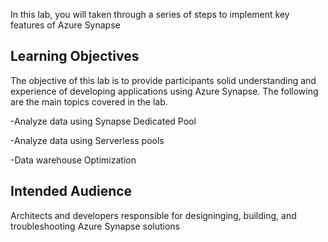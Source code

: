 In this lab, you will taken through a series of steps to implement key features of Azure Synapse

## Learning Objectives
The objective of this lab is to provide participants solid understanding and experience of developing applications using Azure Synapse. The following are the main topics covered in the lab.

-Analyze data using Synapse Dedicated Pool

-Analyze data using Serverless pools

-Data warehouse Optimization

## Intended Audience

Architects and developers responsible for designinging, building, and troubleshooting  Azure Synapse solutions

